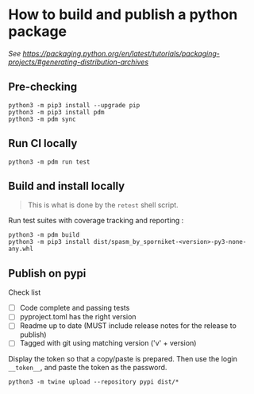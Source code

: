 # How to build and publish a python package

_See https://packaging.python.org/en/latest/tutorials/packaging-projects/#generating-distribution-archives_

## Pre-checking

```shell
python3 -m pip3 install --upgrade pip
python3 -m pip3 install pdm
python3 -m pdm sync
```

## Run CI locally

```shell
python3 -m pdm run test 
```

## Build and install locally

> This is what is done by the `retest` shell script.


Run test suites with coverage tracking and reporting :

```shell
python3 -m pdm build
python3 -m pip3 install dist/spasm_by_sporniket-<version>-py3-none-any.whl
```

## Publish on pypi

Check list
- [ ] Code complete and passing tests
- [ ] pyproject.toml has the right version
- [ ] Readme up to date (MUST include release notes for the release to publish)
- [ ] Tagged with git using matching version ('v' + version)

Display the token so that a copy/paste is prepared. Then use the login `__token__`, and paste the token as the password.

```shell
python3 -m twine upload --repository pypi dist/*
```
